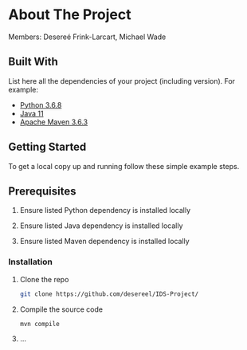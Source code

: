# About The Project

Members: Desereé Frink-Larcart, Michael Wade

## Built With
List here all the dependencies of your project (including version). For example:

* [Python 3.6.8](https://www.python.org/)
* [Java 11](https://www.oracle.com/java/technologies/javase/jdk11-archive-downloads.html)
* [Apache Maven 3.6.3](https://maven.apache.org/download.cgi)



## Getting Started

To get a local copy up and running follow these simple example steps.

## Prerequisites

1. Ensure listed Python dependency is installed locally

2. Ensure listed Java dependency is installed locally

3. Ensure listed Maven dependency is installed locally

### Installation

1. Clone the repo
   ```sh
   git clone https://github.com/desereel/IDS-Project/
   ```
2. Compile the source code
	```sh
	mvn compile 
	```
3. ...
